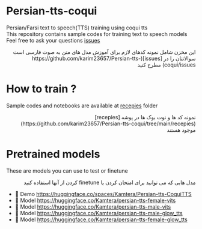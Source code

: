 # Persian-tts-coqui
Persian/Farsi text to speech(TTS) training using coqui tts<br>
This repository contains sample codes for training text to speech models <br>
Feel free to ask your questions [issues](https://github.com/karim23657/Persian-tts-coqui/issues)
<div dir="rtl">
این مخزن شامل نمونه کدهای لازم برای آموزش مدل های متن به صوت فارسی است
سوالاتتان را در [issues](https://github.com/karim23657/Persian-tts-coqui/issues) مطرح کنید 
</div>

# How to train ?
Sample codes and notebooks are available at [recepies](https://github.com/karim23657/Persian-tts-coqui/tree/main/recepies) folder
<div dir="rtl">
نمونه کد ها و نوت بوک ها در پوشه [recepies](https://github.com/karim23657/Persian-tts-coqui/tree/main/recepies) موجود هستند
</div>

# Pretrained models
These are models you can use to test or finetune<br>
<div dir="rtl">
مدل هایی که می توانید برای امتحان کردن یا finetune کردن از آنها استفاده کنید
</div>

- :hugs: Demo https://huggingface.co/spaces/Kamtera/Persian-tts-CoquiTTS
- :hugs: Model https://huggingface.co/Kamtera/persian-tts-female-vits
- :hugs: Model https://huggingface.co/Kamtera/persian-tts-male-vits
- :hugs: Model https://huggingface.co/Kamtera/persian-tts-male-glow_tts
- :hugs: Model https://huggingface.co/Kamtera/persian-tts-female-glow_tts

#
